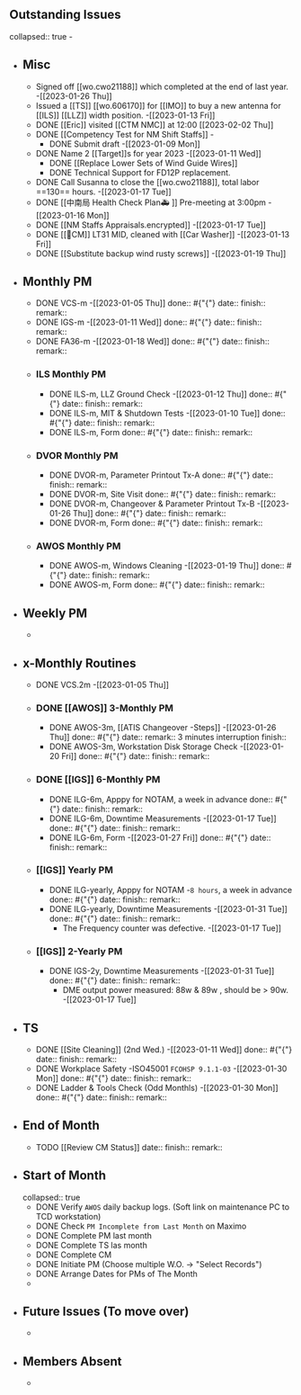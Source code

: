 ## Outstanding Issues
collapsed:: true
	-
- ## Misc
	- Signed off [[wo.cwo21188]] which completed at the end of last year. -[[2023-01-26 Thu]]
	- Issued a [[TS]] [[wo.606170]] for [[IMO]] to buy a new antenna for [[ILS]] [[LLZ]] width position. -[[2023-01-13 Fri]]
	- DONE [[Eric]] visited [[CTM NMC]] at 12:00 [[2023-02-02 Thu]]
	- DONE [[Competency Test for NM Shift Staffs]] -
		- DONE Submit draft -[[2023-01-09 Mon]]
	- DONE Name 2 [[Target]]s for year 2023 -[[2023-01-11 Wed]]
		- DONE [[Replace Lower Sets of Wind Guide Wires]]
		- DONE Technical Support for FD12P replacement.
	- DONE Call Susanna to close the [[wo.cwo21188]], total labor ==130== hours. -[[2023-01-17 Tue]]
	- DONE [[中南局 Health Check Plan🚑 ]] Pre-meeting at 3:00pm -[[2023-01-16 Mon]]
	- DONE [[NM Staffs Appraisals.encrypted]] -[[2023-01-17 Tue]]
	- DONE [[🐞CM]] LT31 MID, cleaned with [[Car Washer]] -[[2023-01-13 Fri]]
	- DONE [[Substitute backup wind rusty screws]] -[[2023-01-19 Thu]]
- ## Monthly PM
	- DONE VCS-m -[[2023-01-05 Thu]]
	  done:: #{"{"}
	  date:: 
	  finish::
	  remark::
	- DONE IGS-m -[[2023-01-11 Wed]]
	  done:: #{"{"}
	  date:: 
	  finish::
	  remark::
	- DONE FA36-m -[[2023-01-18 Wed]]
	  done:: #{"{"}
	  date:: 
	  finish::
	  remark::
	- ### ILS Monthly PM
		- DONE ILS-m, LLZ Ground Check -[[2023-01-12 Thu]]
		  done:: #{"{"}
		  date:: 
		  finish::
		  remark::
		- DONE ILS-m, MIT & Shutdown Tests -[[2023-01-10 Tue]]
		  done:: #{"{"}
		  date:: 
		  finish::
		  remark::
		- DONE ILS-m, Form 
		  done:: #{"{"}
		  date:: 
		  finish::
		  remark::
	- ### DVOR Monthly PM
		- DONE DVOR-m, Parameter Printout Tx-A 
		  done:: #{"{"}
		  date::
		  finish::
		  remark::
		- DONE DVOR-m, Site Visit
		  done:: #{"{"}
		  date::
		  finish::
		  remark::
		- DONE DVOR-m, Changeover & Parameter Printout Tx-B -[[2023-01-26 Thu]]
		  done:: #{"{"}
		  date::
		  finish::
		  remark::
		- DONE DVOR-m, Form 
		  done:: #{"{"}
		  date:: 
		  finish::
		  remark::
	- ### AWOS Monthly PM
		- DONE AWOS-m, Windows Cleaning -[[2023-01-19 Thu]]
		  done:: #{"{"}
		  date:: 
		  finish::
		  remark::
		- DONE AWOS-m, Form 
		  done:: #{"{"}
		  date:: 
		  finish::
		  remark::
- ## Weekly PM
	-
- ## x-Monthly Routines
	- DONE VCS.2m -[[2023-01-05 Thu]]
	- ### DONE [[AWOS]] 3-Monthly PM
		- DONE AWOS-3m, [[ATIS Changeover -Steps]] -[[2023-01-26 Thu]]
		  done:: #{"{"}
		  date:: 
		  remark:: 3 minutes interruption
		  finish::
		- DONE AWOS-3m, Workstation Disk Storage Check -[[2023-01-20 Fri]]
		  done:: #{"{"}
		  date::
		  finish::
		  remark::
	- ### DONE [[IGS]] 6-Monthly PM
		- DONE ILG-6m, Apppy for NOTAM, a week in advance 
		  done:: #{"{"}
		  date::
		  finish::
		  remark::
		- DONE ILG-6m, Downtime Measurements  -[[2023-01-17 Tue]]
		  done:: #{"{"}
		  date::
		  finish::
		  remark::
		- DONE ILG-6m, Form  -[[2023-01-27 Fri]]
		  done:: #{"{"}
		  date::
		  finish::
		  remark::
	- ### [[IGS]] Yearly PM
		- DONE ILG-yearly, Apppy for NOTAM -`8 hours`, a week in advance 
		  done:: #{"{"}
		  date::
		  finish::
		  remark::
		- DONE ILG-yearly, Downtime Measurements -[[2023-01-31 Tue]]
		  done:: #{"{"}
		  date::
		  finish::
		  remark::
			- The Frequency counter was defective. -[[2023-01-17 Tue]]
	- ### [[IGS]] 2-Yearly PM
		- DONE IGS-2y, Downtime Measurements -[[2023-01-31 Tue]]
		  done:: #{"{"}
		  date::
		  finish::
		  remark::
			- DME output power measured: 88w & 89w , should be > 90w. -[[2023-01-17 Tue]]
- ## TS
	- DONE [[Site Cleaning]] (2nd Wed.) -[[2023-01-11 Wed]]
	  done:: #{"{"}
	  date::
	  finish::
	  remark::
	- DONE Workplace Safety -ISO45001 `FCOHSP 9.1.1-03` -[[2023-01-30 Mon]]
	  done:: #{"{"}
	  date::
	  finish::
	  remark::
	- DONE Ladder & Tools Check (Odd Monthls) -[[2023-01-30 Mon]]
	  done:: #{"{"}
	  date:: 
	  finish::
	  remark::
- ## End of Month
	- TODO [[Review CM Status]]
	  date::
	  finish::
	  remark::
- ## Start of Month
  collapsed:: true
	- DONE Verify `AWOS` daily backup logs. (Soft link on maintenance PC to TCD workstation)
	- DONE Check `PM Incomplete from Last Month` on Maximo
	- DONE Complete PM last month
	- DONE Complete TS las month
	- DONE Complete CM
	- DONE Initiate PM (Choose multiple W.O. -> "Select Records")
	- DONE Arrange Dates for PMs of The Month
	-
- ## Future Issues (To move over)
	-
- ## Members Absent
	-